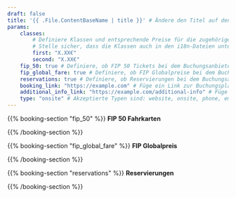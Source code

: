 ```yaml
---
draft: false
title: '{{ .File.ContentBaseName | title }}' # Ändere den Titel auf den Name der Buchungsplattform
params:
    classes:
        # Definiere Klassen und entsprechende Preise für die zugehörigen Reservierungen.
        # Stelle sicher, dass die Klassen auch in den i18n-Dateien unter `booking.classes` definiert sind.
        first: "X.XX€"
        second: "X.XX€"
    fip_50: true # Definiere, ob FIP 50 Tickets bei dem Buchungsanbieter gebucht werden können.
    fip_global_fare: true # Definiere, ob FIP Globalpreise bei dem Buchungsanbieter gebucht werden können.
    reservations: true # Definiere, ob Reservierungen bei dem Buchungsanbieter gebucht werden können.
    booking_link: "https://example.com" # Füge ein Link zur Buchungsplattform hinzu
    additional_info_link: "https://example.com/additional-info" # Füge einen Link zu zusätzlichen Informationen hinzu
    type: "onsite" # Akzeptierte Typen sind: website, onsite, phone, email und machine
---
```


{{% booking-section "fip_50" %}}
**FIP 50 Fahrkarten**

<!--
    Erkläre hier die Buchungswege, um FIP 50 Tickets zu erwerben.
-->
{{% /booking-section %}}

{{% booking-section "fip_global_fare" %}}
**FIP Globalpreis**

<!--
    Erkläre hier die Buchungswege, um FIP Globalpreise zu erwerben.
-->
{{% /booking-section %}}

{{% booking-section "reservations" %}}
**Reservierungen**

<!--
    Erkläre hier die Buchungswege, um Reservierungen zu erwerben.
-->
{{% /booking-section %}}
